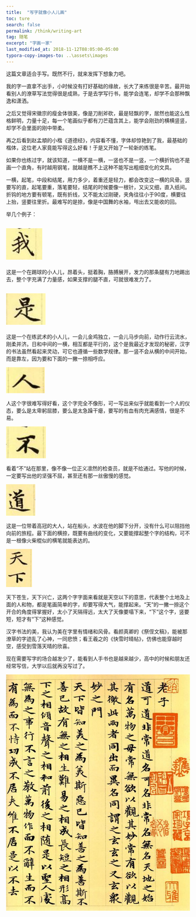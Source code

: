 ```yaml
---
title:  "写字就像小人儿画"
toc: ture
search: false
permalink: /think/writing-art
tag: 随笔
excerpt: "字画一家"
last_modified_at: 2018-11-12T08:05:00-05:00
typora-copy-images-to: ..\assets\images
---
```


这篇文章适合手写。既然不行，就来发挥下想象力吧。

我的字一直拿不出手，小时候没有打好基础的缘故，长大了来练很是辛苦。最开始看别人的潦草写法觉得很是成熟，于是去学写行书，能学会连笔，却学不会那种飘逸和潇洒。

之后又觉得宋徽宗的瘦金体很美，像是刀削斧砍，最是轻飘的字，居然也能这么性格鲜明，力量十足，每一个笔画似乎都有刀芒蕴含其上，能学会刚劲的横横竖竖，却学不会里面的刚中带柔。

再之后看到赵孟頫的小楷《道德经》，内容看不懂，字体却惊艳到了我，最基础的楷体，这位老人家竟能写得这么好看！于是又开始了一轮新的练笔。

如果你也练过字，就该知道，一横不是一横，一竖也不是一竖，一个横折钩也不是画一个直角，有时越用钢笔，就越是瞧不上这种不能写出粗细变化的文具。

一横，起笔，中段和结尾，用力多少，着重还是轻力，都会改变这一横的风骨。竖要写的直，起笔要重，落笔要轻，结尾的时候要像一根针，又尖又细，直入纸间。折钩的地方要有顿笔，既有折线，又不能太过刚硬，夹角往往小于90度，横要往上抬，竖要往里折。最难写的是捺，像是中国舞的水袖，甩出去又能收的回。

举几个例子：

## ![1542004682179](../assets/images/1542004682179.png)



这是一个在踢球的小人儿，昂着头，挺着胸，胳膊展开，发力的那条腿有力地踢出去，整个字充满了力量感，如果支撑的腿不直，可就很难发力了。

## ![1542004910472](../assets/images/1542004910472.png)

这是一个在练武术的小人儿，一会儿金鸡独立，一会儿马步向前，动作行云流水，刚柔并济。日和中间的一横，相互都是平行的，这个是我最近才发现的秘密，汉字的书法虽然看起来灵动，可它也遵循一些数学规律。那一竖不会从横的中间开始，而是靠左，因为要和下面的一撇一捺相呼应。

![1542005211170](../assets/images/1542005211170.png)

人这个字很难写得好看，这个字完全不像形，可一写出来似乎就能看到一个人的仪态，要么是太卑躬屈膝，要么是太急躁干瘪，要写的有血有肉充满感情，很是不易。

![1542005371026](../assets/images/1542005371026.png)

看着“不”站在那里，像不像一位正义凛然的检查员，就是不给通过。写他的时候，一定要写出他的坚强不屈，甚至还有那一丝傲慢的感觉。

![1542006041779](../assets/images/1542006041779.png)

这是一位带着高冠的大人，站在船头，水波在他的脚下分开，没有什么可以阻挡他向前的旅程。最下面的横捺，既要有曲线的变化，又要能撑起整个字的结构，可不是一根像火柴棍似的横笔就能表达的。



![1542006367382](../assets/images/1542006367382.png)

天下苍生，天下兴亡，这两个字字面来看就是天空以下的意思，代表整个土地及上面的人和物，都是笔画简单的字，却要写得大气，能撑起来。“天”的一撇一捺这个开合的角度得掌握好，太小了天隔得远，太大了天像要塌下来，“下”这个字，竖要短，短才有“下”这种感觉。

汉字书法的美，我认为美在字里有情绪和风骨。看颜真卿的《祭侄文稿》，能被那潦草的字迹乱了心神，一同悲愤；看王羲之的《快雪时晴帖》，仿佛也能穿越时空，感受到雪落天晴的欣喜。

现在需要写字的场合越发少了，能看到人手书也是越来越少，高中的时候和朋友还经常写信，大学以后就再没写过了。

![1542007019363](../assets/images/1542007019363.png)



